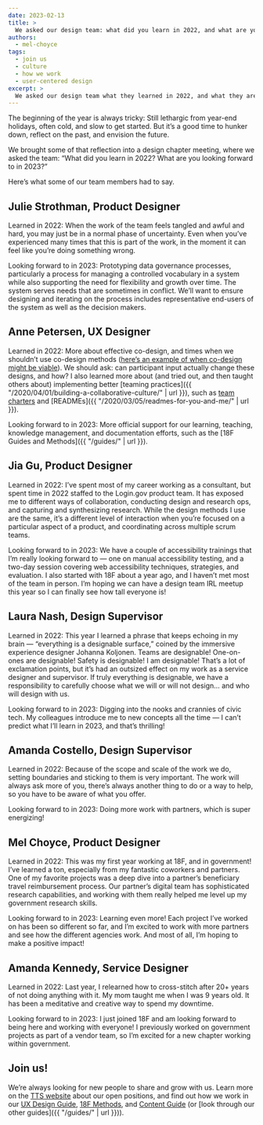 ```yaml
---
date: 2023-02-13
title: >
  We asked our design team: what did you learn in 2022, and what are you looking forward to in 2023?
authors:
  - mel-choyce
tags:
  - join us
  - culture
  - how we work
  - user-centered design
excerpt: >
  We asked our design team what they learned in 2022, and what they are looking forward to in 2023. Here’s what some of our team members had to say.
---
```


The beginning of the year is always tricky: Still lethargic from year-end holidays, often cold, and slow to get started. But it’s a good time to hunker down, reflect on the past, and envision the future.

We brought some of that reflection into a design chapter meeting, where we asked the team: “What did you learn in 2022? What are you looking forward to in 2023?” 

Here’s what some of our team members had to say.

## Julie Strothman, Product Designer

Learned in 2022: When the work of the team feels tangled and awful and hard, you may just be in a normal phase of uncertainty. Even when you’ve experienced many times that this is part of the work, in the moment it can feel like you’re doing something wrong.  

Looking forward to in 2023: Prototyping data governance processes, particularly a process for managing a controlled vocabulary in a system while also supporting the need for flexibility and growth over time. The system serves needs that are sometimes in conflict. We’ll want to ensure designing and iterating on the process includes representative end-users of the system as well as the decision makers.

## Anne Petersen, UX Designer

Learned in 2022: More about effective co-design, and times when we shouldn’t use  co-design methods ([here’s an example of when co-design might be viable](https://www.usgs.gov/centers/community-for-data-integration-cdi/science/engaging-indigenous-communities-co-design-real)). We should ask: can participant input actually change these designs, and how? I also learned more about (and tried out, and then taught others about) implementing better [teaming practices]({{ "/2020/04/01/building-a-collaborative-culture/" | url }}), such as [team charters](https://github.com/annepetersen/teams/wiki/Team-charter-template) and [READMEs]({{ "/2020/03/05/readmes-for-you-and-me/" | url }}).

Looking forward to in 2023: More official support for our learning, teaching, knowledge management, and documentation efforts, such as the [18F Guides and Methods]({{ "/guides/" | url }}).

## Jia Gu, Product Designer

Learned in 2022: I’ve spent most of my career working as a consultant, but spent time in 2022 staffed to the Login.gov product team. It has exposed me to different ways of collaboration, conducting design and research ops, and capturing and synthesizing research. While the design methods I use are the same, it’s a different level of interaction when you’re focused on a particular aspect of a product, and coordinating across multiple scrum teams.

Looking forward to in 2023: We have a couple of accessibility trainings that I’m really looking forward to — one on manual accessibility testing, and a two-day session covering web accessibility techniques, strategies, and evaluation. I also started with 18F about a year ago, and I haven’t met most of the team in person. I’m hoping we can have a design team IRL meetup this year so I can finally see how tall everyone is!

## Laura Nash, Design Supervisor

Learned in 2022: This year I learned a phrase that keeps echoing in my brain — “everything is a designable surface,” coined by the immersive experience designer Johanna Koljonen. Teams are designable! One-on-ones are designable! Safety is designable! I am designable! That’s a lot of exclamation points, but it’s had an outsized effect on my work as a service designer and supervisor. If truly everything is designable, we have a responsibility to carefully choose what we will or will not design… and who will design with us.

Looking forward to in 2023: Digging into the nooks and crannies of civic tech. My colleagues introduce me to new concepts all the time — I can’t predict what I’ll learn in 2023, and that’s thrilling!

## Amanda Costello, Design Supervisor

Learned in 2022: Because of the scope and scale of the work we do, setting boundaries and sticking to them is very important. The work will always ask more of you, there’s always another thing to do or a way to help, so you have to be aware of what you offer.

Looking forward to in 2023: Doing more work with partners, which is super energizing! 

## Mel Choyce, Product Designer

Learned in 2022: This was my first year working at 18F, and in government! I’ve learned a ton, especially from my fantastic coworkers and partners. One of my favorite projects was a deep dive into a partner’s beneficiary travel reimbursement process. Our partner’s digital team has sophisticated research capabilities, and working with them really helped me level up my government research skills.

Looking forward to in 2023: Learning even more! Each project I’ve worked on has been so different so far, and I’m excited to work with more partners and see how the different agencies work. And most of all, I’m hoping to make a positive impact!

## Amanda Kennedy, Service Designer

Learned in 2022: Last year, I relearned how to cross-stitch after 20+ years of not doing anything with it. My mom taught me when I was 9 years old. It has been a meditative and creative way to spend my downtime. 

Looking forward to in 2023: I just joined 18F and am looking forward to being here and working with everyone! I previously worked on government projects as part of a vendor team, so I’m excited for a new chapter working within government. 

## Join us!

We’re always looking for new people to share and grow with us. Learn more on the [TTS website](https://join.tts.gsa.gov/) about our open positions, and find out how we work in our [UX Design Guide](https://ux-guide.18f.gov/our-approach/values-and-principles/), [18F Methods](https://methods.18f.gov/), and [Content Guide](https://content-guide.18f.gov/) (or [look through our other guides]({{ "/guides/" | url }})).
